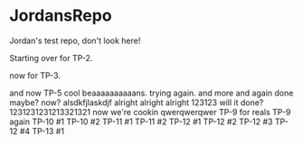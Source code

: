 # JordansRepo
Jordan's test repo, don't look here!

Starting over for TP-2.

now for TP-3.

and now TP-5
cool beaaaaaaaaaans.
trying again.
and more
and again
done maybe?
now?
alsdkfjlaskdjf
alright alright alright
123123
will it done?
1231231231213321321
now we're cookin
qwerqwerqwer
TP-9 for reals
TP-9 again
TP-10 #1
TP-10 #2
TP-11 #1
TP-11 #2
TP-12 #1
TP-12 #2
TP-12 #3
TP-12 #4
TP-13 #1